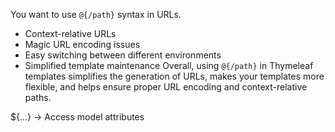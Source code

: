 You want to use `@{/path}` syntax in URLs. 
* Context-relative URLs
* Magic URL encoding issues
* Easy switching between different environments
* Simplified template maintenance
  Overall, using `@{/path}` in Thymeleaf templates simplifies the generation of URLs, makes your templates more flexible, and helps ensure proper URL encoding and context-relative paths.

${...} → Access model attributes
